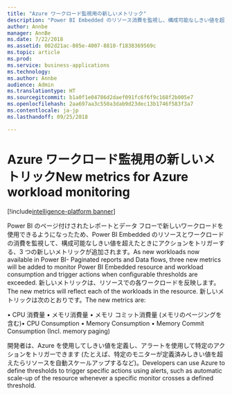 ```yaml
---
title: "Azure ワークロード監視用の新しいメトリック"
description: "Power BI Embedded のリソース消費を監視し、構成可能なしきい値を超えたときにアクションをトリガーするために、4 つの新しいメトリックが追加されました。"
author: Annbe
manager: AnnBe
ms.date: 7/22/2018
ms.assetid: 082d21ac-805e-4007-8810-f1838369569c
ms.topic: article
ms.prod: 
ms.service: business-applications
ms.technology: 
ms.author: Annbe
audience: Admin
ms.translationtype: HT
ms.sourcegitcommit: b1a0f1e04786d2daef091fc6f6f9c168f2b005e7
ms.openlocfilehash: 2aa697aa3c550a3dab9d23dec13b1746f583f3a7
ms.contentlocale: ja-jp
ms.lasthandoff: 09/25/2018

---
```

#  <a name="new-metrics-for-azure-workload-monitoring"></a><span data-ttu-id="48eaf-103">Azure ワークロード監視用の新しいメトリック</span><span class="sxs-lookup"><span data-stu-id="48eaf-103">New metrics for Azure workload monitoring</span></span>

[!include[intelligence-platform banner](../../includes/intelligence-platform.md)]



<span data-ttu-id="48eaf-104">Power BI のページ付けされたレポートとデータ フローで新しいワークロードを使用できるようになったため、Power BI Embedded のリソースとワークロードの消費を監視して、構成可能なしきい値を超えたときにアクションをトリガーする、3 つの新しいメトリックが追加されます。</span><span class="sxs-lookup"><span data-stu-id="48eaf-104">As new workloads now available in Power BI- Paginated reports and Data flows, three new metrics will be added to monitor Power BI Embedded resource and workload consumption and trigger actions when configurable thresholds are exceeded.</span></span> <span data-ttu-id="48eaf-105">新しいメトリックは、リソースでの各ワークロードを反映します。</span><span class="sxs-lookup"><span data-stu-id="48eaf-105">The new metrics will reflect each of the workloads in the resource.</span></span> <span data-ttu-id="48eaf-106">新しいメトリックは次のとおりです。</span><span class="sxs-lookup"><span data-stu-id="48eaf-106">The new metrics are:</span></span>

<span data-ttu-id="48eaf-107">•   CPU 消費量 •   メモリ消費量 •   メモリ コミット消費量 (メモリのページングを含む)</span><span class="sxs-lookup"><span data-stu-id="48eaf-107">•   CPU Consumption •   Memory Consumption •   Memory Commit Consumption (Incl. memory paging)</span></span>

<span data-ttu-id="48eaf-108">開発者は、Azure を使用してしきい値を定義し、アラートを使用して特定のアクションをトリガーできます (たとえば、特定のモニターが定義済みしきい値を超えたらリソースを自動スケールアップするなど)。</span><span class="sxs-lookup"><span data-stu-id="48eaf-108">Developers can use Azure to define thresholds to trigger specific actions using alerts, such as automatic scale-up of the resource whenever a specific monitor crosses a defined threshold.</span></span>

